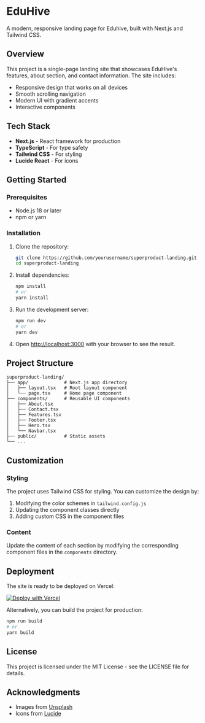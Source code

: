 # EduHive

A modern, responsive landing page for Eduhive, built with Next.js and Tailwind CSS.

## Overview

This project is a single-page landing site that showcases EduHive's features, about section, and contact information. The site includes:

- Responsive design that works on all devices
- Smooth scrolling navigation
- Modern UI with gradient accents
- Interactive components

## Tech Stack

- **Next.js** - React framework for production
- **TypeScript** - For type safety
- **Tailwind CSS** - For styling
- **Lucide React** - For icons

## Getting Started

### Prerequisites

- Node.js 18 or later
- npm or yarn

### Installation

1. Clone the repository:
   ```bash
   git clone https://github.com/yourusername/superproduct-landing.git
   cd superproduct-landing
   ```

2. Install dependencies:
   ```bash
   npm install
   # or
   yarn install
   ```

3. Run the development server:
   ```bash
   npm run dev
   # or
   yarn dev
   ```

4. Open [http://localhost:3000](http://localhost:3000) with your browser to see the result.

## Project Structure

```
superproduct-landing/
├── app/             # Next.js app directory
│   ├── layout.tsx   # Root layout component
│   └── page.tsx     # Home page component
├── components/      # Reusable UI components
│   ├── About.tsx
│   ├── Contact.tsx
│   ├── Features.tsx
│   ├── Footer.tsx
│   ├── Hero.tsx
│   └── Navbar.tsx
├── public/          # Static assets
└── ...
```

## Customization

### Styling

The project uses Tailwind CSS for styling. You can customize the design by:

1. Modifying the color schemes in `tailwind.config.js`
2. Updating the component classes directly
3. Adding custom CSS in the component files

### Content

Update the content of each section by modifying the corresponding component files in the `components` directory.

## Deployment

The site is ready to be deployed on Vercel:

[![Deploy with Vercel](https://vercel.com/button)](https://vercel.com/new/git/external?repository-url=https://github.com/yourusername/superproduct-landing)

Alternatively, you can build the project for production:

```bash
npm run build
# or
yarn build
```

## License

This project is licensed under the MIT License - see the LICENSE file for details.

## Acknowledgments

- Images from [Unsplash](https://unsplash.com/)
- Icons from [Lucide](https://lucide.dev/)
